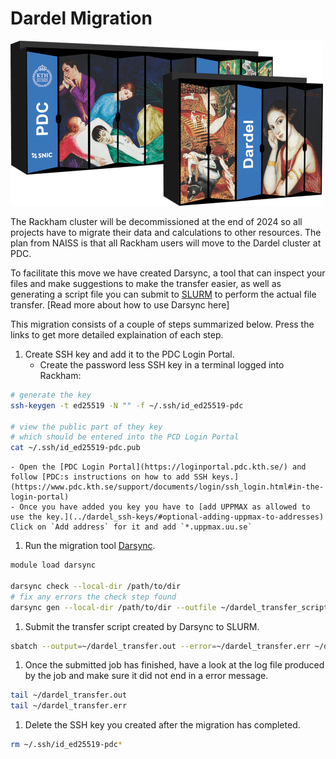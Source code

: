 # Dardel Migration

![Dardel server racks](./img/dardel_racks.png)

The Rackham cluster will be decommissioned at the end of 2024 so all projects have to migrate their data and calculations to other resources. The plan from NAISS is that all Rackham users will move to the Dardel cluster at PDC. 

To facilitate this move we have created Darsync, a tool that can inspect your files and make suggestions to make the transfer easier, as well as generating a script file you can submit to [SLURM](slurm.md) to perform the actual file transfer. [Read more about how to use Darsync here]

This migration consists of a couple of steps summarized below. Press the links to get more detailed explaination of each step.

1. Create SSH key and add it to the PDC Login Portal.
    - Create the password less SSH key in a terminal logged into Rackham:
```bash
# generate the key
ssh-keygen -t ed25519 -N "" -f ~/.ssh/id_ed25519-pdc

# view the public part of they key
# which should be entered into the PCD Login Portal
cat ~/.ssh/id_ed25519-pdc.pub
```
    - Open the [PDC Login Portal](https://loginportal.pdc.kth.se/) and follow [PDC:s instructions on how to add SSH keys.](https://www.pdc.kth.se/support/documents/login/ssh_login.html#in-the-login-portal)
    - Once you have added you key you have to [add UPPMAX as allowed to use the key.](../dardel_ssh-keys/#optional-adding-uppmax-to-addresses) Click on `Add address` for it and add `*.uppmax.uu.se`
1. Run the migration tool [Darsync](../darsync.md).
```bash
module load darsync

darsync check --local-dir /path/to/dir
# fix any errors the check step found
darsync gen --local-dir /path/to/dir --outfile ~/dardel_transfer_script.sh
```
1. Submit the transfer script created by Darsync to SLURM.
```bash
sbatch --output=~/dardel_transfer.out --error=~/dardel_transfer.err ~/dardel_transfer_script.sh
```
1. Once the submitted job has finished, have a look at the log file produced by the job and make sure it did not end in a error message.
```bash
tail ~/dardel_transfer.out
tail ~/dardel_transfer.err
```
1. Delete the SSH key you created after the migration has completed.
```bash
rm ~/.ssh/id_ed25519-pdc*
```


